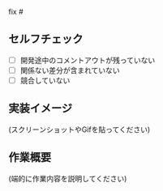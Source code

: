 fix #

## セルフチェック

- [ ] 開発途中のコメントアウトが残っていない
- [ ] 関係ない差分が含まれていない
- [ ] 競合していない

## 実装イメージ

(スクリーンショットやGifを貼ってください)

## 作業概要

(端的に作業内容を説明してください)
